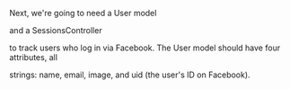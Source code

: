 Next, we're going to need a User model


and a SessionsController


to track users who log in via Facebook. The User model should have four attributes, all


strings: name, email, image, and uid (the user's ID on Facebook).
